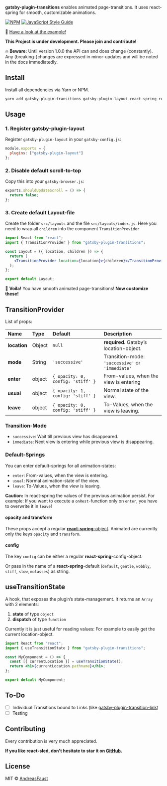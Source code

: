 **gatsby-plugin-transitions** enables animated page-transitions. It uses react-spring for smooth, customizable animations.

[![NPM](https://img.shields.io/npm/v/gatsby-plugin-transitions.svg)](https://www.npmjs.com/package/gatsby-plugin-transitions) [![JavaScript Style Guide](https://img.shields.io/badge/code_style-standard-brightgreen.svg)](https://standardjs.com)

🚀 [Have a look at the example!](https://andreasfaust.github.io/gatsby-plugin-transitions/)

**This Project is under development. Please join and contribute!**

🔥 **Beware:** Until version 1.0.0 the API can and does change (constantly). Any (breaking-)changes are expressed in minor-updates and will be noted in the docs immediatedly.

## Install

Install all dependencies via Yarn or NPM.

```bash
yarn add gatsby-plugin-transitions gatsby-plugin-layout react-spring react react-dom
```

## Usage

### 1. Register gatsby-plugin-layout

Register `gatsby-plugin-layout` in your `gatsby-config.js`:

```js
module.exports = {
  plugins: ["gatsby-plugin-layout"]
};
```

### 2. Disable default scroll-to-top

Copy this into your `gatsby-browser.js`:

```js
exports.shouldUpdateScroll = () => {
  return false;
};
```

### 3. Create default Layout-file

Create the folder `src/layouts` and the file `src/layouts/index.js`.
Here you need to wrap all `children` into the component `TransitionProvider`

```jsx
import React from "react";
import { TransitionProvider } from "gatsby-plugin-transitions";

const Layout = ({ location, children }) => {
  return (
    <TransitionProvider location={location}>{children}</TransitionProvider>
  );
};

export default Layout;
```

🎉 **Voila!** You have smooth animated page-transitions! **Now customize these!**

## TransitionProvider

List of props:

| **Name**     | **Type** | **Default**                       | **Description**                                  |
| :----------- | :------- | :-------------------------------- | :----------------------------------------------- |
| **location** | Object   | `null`                            | **required.** Gatsby’s location-object.          |
| **mode**     | String   | `'successive'`                    | Transition-mode: `'successive'` or `'immediate'` |
| **enter**    | object   | `{ opacity: 0, config: 'stiff' }` | From-values, when the view is entering           |
| **usual**    | object   | `{ opacity: 1, config: 'stiff' }` | Normal state of the view.                        |
| **leave**    | object   | `{ opacity: 0, config: 'stiff' }` | To-Values, when the view is leaving.             |

### Transition-Mode

- `successive`: Wait till previous view has disappeared.
- `immediate`: Next view is entering while previous view is disappearing.

### Default-Springs

You can enter default-springs for all animation-states:

- `enter`: From-values, when the view is entering.
- `usual`: Normal animation-state of the view.
- `leave`: To-Values, when the view is leaving.

**Caution:** In react-spring the values of the previous animation persist. For example: If you want to execute a `onRest`-function only on `enter`, you have to overwrite it in `leave`!

#### opacity and transform

These props accept a regular [**react-spring**-object](https://www.react-spring.io/docs/hooks/api).
Animated are currently only the keys `opacity` and `transform`.

#### config

The key `config` can be either a regular **react-spring**-config-object.

Or pass in the name of a **react-spring**-default (`default`, `gentle`, `wobbly`, `stiff`, `slow`, `molasses`) as string.

## useTransitionState

A hook, that exposes the plugin’s state-management.
It returns an `Array` with 2 elements:

1.  **state** of type `object`
2.  **dispatch** of type `function`

Currently it is just useful for reading values: For example to easily get the current location-object.

```jsx
import React from "react";
import { useTransitionState } from "gatsby-plugin-transitions";

const MyComponent = () => {
  const [{ currentLocation }] = useTransitionState();
  return <h1>{currentLocation.pathname}</h1>;
};

export default MyComponent;
```

## To-Do

- [ ] Individual Transitions bound to Links (like [gatsby-plugin-transition-link](https://github.com/TylerBarnes/gatsby-plugin-transition-link))
- [ ] Testing

## Contributing

Every contribution is very much appreciated.

**If you like react-sled, don't hesitate to star it on [GitHub](https://github.com/AndreasFaust/gatsby-plugin-transitions).**

## License

MIT © [AndreasFaust](https://github.com/AndreasFaust)
